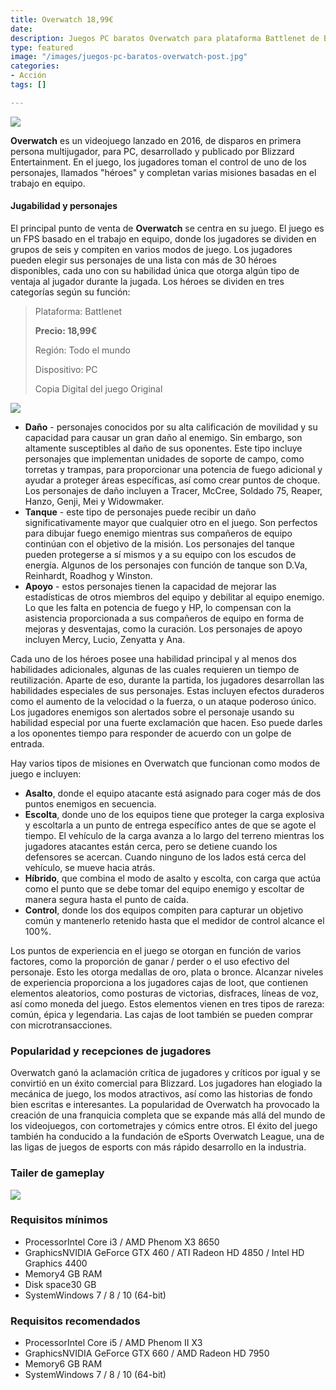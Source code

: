 ```yaml
---
title: Overwatch 18,99€
date: 
description: Juegos PC baratos Overwatch para plataforma Battlenet de Blizzard
type: featured
image: "/images/juegos-pc-baratos-overwatch-post.jpg"
categories:
- Acción
tags: []

---
```

![](/images/pedir-boton-1.png)

**Overwatch** es un videojuego lanzado en 2016, de disparos en primera persona multijugador, para PC, desarrollado y publicado por Blizzard Entertainment. En el juego, los jugadores toman el control de uno de los personajes, llamados "héroes" y completan varias misiones basadas en el trabajo en equipo.

#### Jugabilidad y personajes

El principal punto de venta de **Overwatch** se centra en su juego. El juego es un FPS basado en el trabajo en equipo, donde los jugadores se dividen en grupos de seis y compiten en varios modos de juego. Los jugadores pueden elegir sus personajes de una lista con más de 30 héroes disponibles, cada uno con su habilidad única que otorga algún tipo de ventaja al jugador durante la jugada. Los héroes se dividen en tres categorías según su función:

> Plataforma: Battlenet
>
> **Precio: 18,99€**
>
> Región: Todo el mundo
>
> Dispositivo: PC
>
> Copia Digital del juego Original

![](/images/juegos-pc-baratos-overwatch2.jpg)

* **Daño** - personajes conocidos por su alta calificación de movilidad y su capacidad para causar un gran daño al enemigo. Sin embargo, son altamente susceptibles al daño de sus oponentes. Este tipo incluye personajes que implementan unidades de soporte de campo, como torretas y trampas, para proporcionar una potencia de fuego adicional y ayudar a proteger áreas específicas, así como crear puntos de choque. Los personajes de daño incluyen a Tracer, McCree, Soldado 75, Reaper, Hanzo, Genji, Mei y Widowmaker.
* **Tanque** - este tipo de personajes puede recibir un daño significativamente mayor que cualquier otro en el juego. Son perfectos para dibujar fuego enemigo mientras sus compañeros de equipo continúan con el objetivo de la misión. Los personajes del tanque pueden protegerse a sí mismos y a su equipo con los escudos de energía. Algunos de los personajes con función de tanque son D.Va, Reinhardt, Roadhog y Winston.
* **Apoyo** - estos personajes tienen la capacidad de mejorar las estadísticas de otros miembros del equipo y debilitar al equipo enemigo. Lo que les falta en potencia de fuego y HP, lo compensan con la asistencia proporcionada a sus compañeros de equipo en forma de mejoras y desventajas, como la curación. Los personajes de apoyo incluyen Mercy, Lucio, Zenyatta y Ana.

Cada uno de los héroes posee una habilidad principal y al menos dos habilidades adicionales, algunas de las cuales requieren un tiempo de reutilización. Aparte de eso, durante la partida, los jugadores desarrollan las habilidades especiales de sus personajes. Estas incluyen efectos duraderos como el aumento de la velocidad o la fuerza, o un ataque poderoso único. Los jugadores enemigos son alertados sobre el personaje usando su habilidad especial por una fuerte exclamación que hacen. Eso puede darles a los oponentes tiempo para responder de acuerdo con un golpe de entrada.

Hay varios tipos de misiones en Overwatch que funcionan como modos de juego e incluyen:

* **Asalto**, donde el equipo atacante está asignado para coger más de dos puntos enemigos en secuencia.
* **Escolta**, donde uno de los equipos tiene que proteger la carga explosiva y escoltarla a un punto de entrega específico antes de que se agote el tiempo. El vehículo de la carga avanza a lo largo del terreno mientras los jugadores atacantes están cerca, pero se detiene cuando los defensores se acercan. Cuando ninguno de los lados está cerca del vehículo, se mueve hacia atrás.
* **Híbrido**, que combina el modo de asalto y escolta, con carga que actúa como el punto que se debe tomar del equipo enemigo y escoltar de manera segura hasta el punto de caída.
* **Control**, donde los dos equipos compiten para capturar un objetivo común y mantenerlo retenido hasta que el medidor de control alcance el 100%.

Los puntos de experiencia en el juego se otorgan en función de varios factores, como la proporción de ganar / perder o el uso efectivo del personaje. Esto les otorga medallas de oro, plata o bronce. Alcanzar niveles de experiencia proporciona a los jugadores cajas de loot, que contienen elementos aleatorios, como posturas de victorias, disfraces, líneas de voz, así como moneda del juego. Estos elementos vienen en tres tipos de rareza: común, épica y legendaria. Las cajas de loot también se pueden comprar con microtransacciones.

### Popularidad y recepciones de jugadores

Overwatch ganó la aclamación crítica de jugadores y críticos por igual y se convirtió en un éxito comercial para Blizzard. Los jugadores han elogiado la mecánica de juego, los modos atractivos, así como las historias de fondo bien escritas e interesantes. La popularidad de Overwatch ha provocado la creación de una franquicia completa que se expande más allá del mundo de los videojuegos, con cortometrajes y cómics entre otros. El éxito del juego también ha conducido a la fundación de eSports Overwatch League, una de las ligas de juegos de esports con más rápido desarrollo en la industria.

### Tailer de gameplay

[![](/images/juegos-pc-baratos-overwatch.jpg)](https://www.youtube.com/watch?v=dushZybUYnM "Trailer")

### Requisitos mínimos

* ProcessorIntel Core i3 / AMD Phenom X3 8650
* GraphicsNVIDIA GeForce GTX 460 / ATI Radeon HD 4850 / Intel HD Graphics 4400
* Memory4 GB RAM
* Disk space30 GB
* SystemWindows 7 / 8 / 10 (64-bit)

### Requisitos recomendados

* ProcessorIntel Core i5 / AMD Phenom II X3
* GraphicsNVIDIA GeForce GTX 660 / AMD Radeon HD 7950
* Memory6 GB RAM
* SystemWindows 7 / 8 / 10 (64-bit)